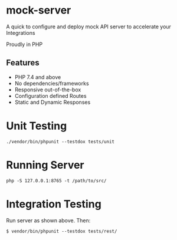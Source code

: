 # mock-server
A quick to configure and deploy mock API server to accelerate your Integrations

Proudly in PHP

## Features

- PHP 7.4 and above
- No dependencies/frameworks
- Responsive out-of-the-box
- Configuration defined Routes
- Static and Dynamic Responses

# Unit Testing

```shell
./vendor/bin/phpunit --testdox tests/unit
```

# Running Server

```shell
php -S 127.0.0.1:8765 -t /path/to/src/
```

# Integration Testing

Run server as shown above. Then:

```shell
$ vendor/bin/phpunit --testdox tests/rest/
```
